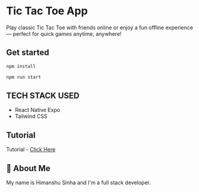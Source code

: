 # Tic Tac Toe App

Play classic Tic Tac Toe with friends online or enjoy a fun offline experience — perfect for quick games anytime, anywhere!

## Get started

```bash
npm install

npm run start
```

## TECH STACK USED

- React Native Expo
- Tailwind CSS

## Tutorial

Tutorial - [Click Here](https://youtu.be/RHDa-bv24b4)

## 🚀 About Me

My name is Himanshu Sinha and I'm a full stack developer.
